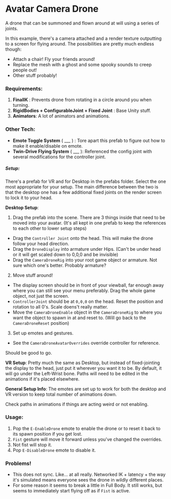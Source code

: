 # Avatar Camera Drone
A drone that can be summoned and flown around at will using a series of joints.

In this example, there's a camera attached and a render texture outputting to a screen for flying around.  The possibilities are pretty much endless though:

* Attach a chair!  Fly your friends around!
* Replace the mesh with a ghost and some spooky sounds to creep people out!
* Other stuff probably!

### Requirements:
1. **FinalIK** : Prevents drone from rotating in a circle around you when turning.
2. **RigidBodies + ConfigurableJoint + Fixed Joint** : Base Unity stuff.
3. **Animators**: A lot of animators and animations.

### Other Tech:
* **Emote Toggle System** ( ___ ) : Tore apart this prefab to figure out how to make it enable/disable on emote.
* **Twin-Drive Flying System** ( ___ ): Referenced the config joint with several modifications for the controller joint.

##### Setup:
There's a prefab for VR and for Desktop in the prefabs folder.  Select the one most appropriate for your setup.   The main difference between the two is that the desktop one has a few additional fixed joints on the render screen to lock it to your head.

**Desktop Setup**:
1. Drag the prefab into the scene. There are 3 things inside that need to be moved into your avatar. (It's all kept in one prefab to keep the references to each other to lower setup steps)
  * Drag the `Controller Joint` onto the head.  This will make the drone follow your head direction.
  * Drag the `DroneDisplay` into armature under Hips. (Can't be under head or it will get scaled down to 0,0,0 and be invisible)
  * Drag the `CameraDroneRig` into your root game object or armature.  Not sure which one's better.  Probably armature?
2. Move stuff around!  
  * The display screen should be in front of your viewball, far enough away where you can still see your menu preferably. Drag the whole game object, not just the screen.
  * `ControllerJoint` should be at `0,0,0` on the head.  Reset the position and rotation to all 0's.  Scale doens't really matter.
  * Move the `CameraDroneEnable` object in the `CameraDroneRig` to where you want the object to spawn in at and reset to. (Will go back to the `CameraDroneReset` position)
 3. Set up emotes and gestures.
   * See the `CameraDroneAvatarOverrides` override controller for reference.

Should be good to go.

**VR Setup**:
Pretty much the same as Desktop, but instead of fixed-jointing the display to the head, just put it wherever you want it to be.  By default, it will go under the Left-Wrist bone.  Paths will need to be edited in the animations if it's placed elsewhere.

**General Setup Info**:
The emotes are set up to work for both the desktop and VR version to keep total number of animations down.

Check paths in animations if things are acting weird or not enabling.

### Usage:
1. Pop the `E-EnableDrone` emote to enable the drone or to reset it back to its spawn position if you get lost.
2. `Fist` gesture will move it forward unless you've changed the overrides.
3. Not fist will stop it.  
4. Pop `E-DisableDrone` emote to disable it.

### Problems!
* This does not sync.  Like... at all really.  Networked IK + latency + the way it's simulated means everyone sees the drone in wildly different places.
* For some reason it seems to break a little in Full Body.  It still works, but seems to immediately start flying off as if `Fist` is active.
